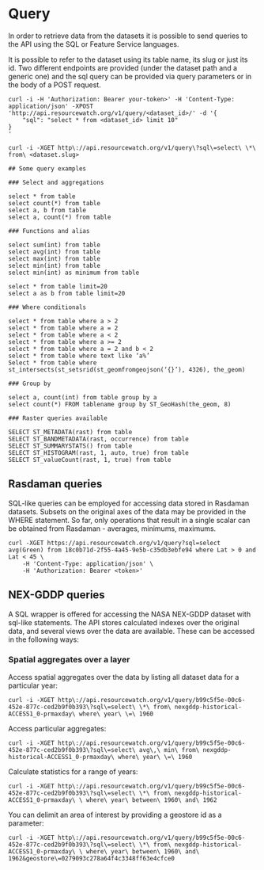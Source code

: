 # Query

In order to retrieve data from the datasets it is possible to send queries to the API using the SQL or Feature Service languages.

It is possible to refer to the dataset using its table name, its slug or just its id. Two different endpoints are provided (under the dataset path and a generic one) and the sql query can be provided via query parameters or in the body of a POST request.

```shell
curl -i -H 'Authorization: Bearer your-token>' -H 'Content-Type: application/json' -XPOST 'http://api.resourcewatch.org/v1/query/<dataset_id>/' -d '{
    "sql": "select * from <dataset_id> limit 10"
}
'
```

```shell
curl -i -XGET http\://api.resourcewatch.org/v1/query\?sql\=select\ \*\ from\ <dataset.slug>
```

```
## Some query examples

### Select and aggregations

select * from table
select count(*) from table
select a, b from table
select a, count(*) from table

### Functions and alias

select sum(int) from table
select avg(int) from table
select max(int) from table
select min(int) from table
select min(int) as minimum from table

select * from table limit=20
select a as b from table limit=20

### Where conditionals

select * from table where a > 2
select * from table where a = 2
select * from table where a < 2
select * from table where a >= 2
select * from table where a = 2 and b < 2
select * from table where text like ‘a%’
Select * from table where st_intersects(st_setsrid(st_geomfromgeojson(‘{}’), 4326), the_geom)

### Group by

select a, count(int) from table group by a
select count(*) FROM tablename group by ST_GeoHash(the_geom, 8)

### Raster queries available

SELECT ST_METADATA(rast) from table
SELECT ST_BANDMETADATA(rast, occurrence) from table
SELECT ST_SUMMARYSTATS() from table
SELECT ST_HISTOGRAM(rast, 1, auto, true) from table
SELECT ST_valueCount(rast, 1, true) from table
```

## Rasdaman queries

SQL-like queries can be employed for accessing data stored in Rasdaman datasets. Subsets on the original axes of the data may be provided in the WHERE statement. So far, only operations that result in a single scalar can be obtained from Rasdaman - averages, minimums, maximums.

```shell
curl -XGET https://api.resourcewatch.org/v1/query?sql=select avg(Green) from 18c0b71d-2f55-4a45-9e5b-c35db3ebfe94 where Lat > 0 and  Lat < 45 \
	-H 'Content-Type: application/json' \
	-H 'Authorization: Bearer <token>'
```

## NEX-GDDP queries

A SQL wrapper is offered for accessing the NASA NEX-GDDP dataset with sql-like statements. The API stores calculated indexes over the original data, and several views over the data are available. These can be accessed in the following ways:

### Spatial aggregates over a layer

Access spatial aggregates over the data by listing all dataset data for a particular year:

```shell
curl -i -XGET http\://api.resourcewatch.org/v1/query/b99c5f5e-00c6-452e-877c-ced2b9f0b393\?sql\=select\ \*\ from\ nexgddp-historical-ACCESS1_0-prmaxday\ where\ year\ \=\ 1960
```

Access particular aggregates:

```shell
curl -i -XGET http\://api.resourcewatch.org/v1/query/b99c5f5e-00c6-452e-877c-ced2b9f0b393\?sql\=select\ avg\,\ min\ from\ nexgddp-historical-ACCESS1_0-prmaxday\ where\ year\ \=\ 1960
```

Calculate statistics for a range of years:

```shell
curl -i -XGET http\://api.resourcewatch.org/v1/query/b99c5f5e-00c6-452e-877c-ced2b9f0b393\?sql\=select\ \*\ from\ nexgddp-historical-ACCESS1_0-prmaxday\ \ where\ year\ between\ 1960\ and\ 1962
```

You can delimit an area of interest by providing a geostore id as a parameter:

```shell
curl -i -XGET http\://api.resourcewatch.org/v1/query/b99c5f5e-00c6-452e-877c-ced2b9f0b393\?sql\=select\ \*\ from\ nexgddp-historical-ACCESS1_0-prmaxday\ \ where\ year\ between\ 1960\ and\ 1962&geostore\=0279093c278a64f4c3348ff63e4cfce0
```
